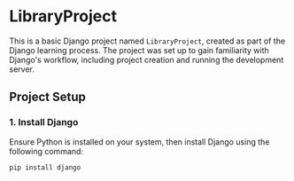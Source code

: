 # LibraryProject

This is a basic Django project named `LibraryProject`, created as part of the Django learning process. The project was set up to gain familiarity with Django's workflow, including project creation and running the development server.

## Project Setup

### 1. Install Django
Ensure Python is installed on your system, then install Django using the following command:
```bash
pip install django
